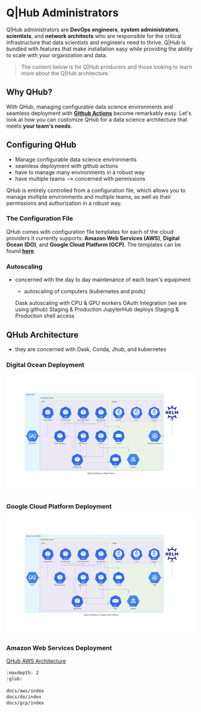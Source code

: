 # Q|Hub Administrators

Q|Hub administrators are **DevOps engineers**, **system administrators**, **scientists**, and **network architects** who are responsible for the critical infrastructure that data scientists and engineers need to thrive. Q|Hub is bundled with features that make installation easy while providing the ability to scale with your organization and data.

> The content below is for Q|Hub producers and those looking to learn more about the Q|Hub architecture.

## **Why QHub?**

With QHub, managing configurable data science environments and seamless deployment with [**Github Actions**](https://github.com/marketplace/actions/deployment-action) become remarkably easy. Let's look at how you can customize QHub for a data science architecture that meets  **your team's needs**. 
    


## Configuring QHub

- Manage configurable data science environments 
- seamless deployment with github actions
- have to manage many environments in a robust way
- have multiple teams --> concerned with permissions

QHub is entirely controlled from a configuration file, which allows you to manage multiple environments and multiple teams, as well as their permissions and authorization in a robust way. 


### The Configuration File

QHub comes with configuration file templates for each of the cloud providers it currently supports: **Amazon Web Services (AWS)**, **Digital Ocean (DO)**, and **Google Cloud Platform (GCP)**. The templates can be found [**here**]('#'). 

### Autoscaling
- concerned with the day to day maintenance of each team's equipment 
    - autoscaling of computers (kubernetes and pods)
    
    
    Dask autoscaling with CPU & GPU workers
OAuth Integration (we are using github)
Staging & Production JupyterHub deploys
Staging & Production shell access 



## QHub Architecture 
- they are concerned with Dask, Conda, Jhub, and kubernetes


### Digital Ocean Deployment


![QHub DO Architecture](../images/qhub_do_architecture.png)



### Google Cloud Platform Deployment

![QHub DO Architecture](../images/qhub_gcp_architecture.png)

### Amazon Web Services Deployment

[QHub AWS Architecture](#)

    
    
    
    
```{toctree}
:maxdepth: 2
:glob:

docs/aws/index
docs/do/index
docs/gcp/index
```